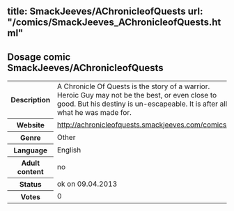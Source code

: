 title: SmackJeeves/AChronicleofQuests
url: "/comics/SmackJeeves_AChronicleofQuests.html"
---
Dosage comic SmackJeeves/AChronicleofQuests
-----------------------------------------

<table class="comicinfo">
<tr>
<th>Description</th><td>A Chronicle Of Quests is the story of a warrior. Heroic Guy may not be the best, or even close to good. But his destiny is un-escapeable. It is after all what he was made for.</td>
</tr>
<tr>
<th>Website</th><td><a href="http://achronicleofquests.smackjeeves.com/comics/">http://achronicleofquests.smackjeeves.com/comics/</a></td>
</tr>
<tr>
<th>Genre</th><td>Other</td>
</tr>
<tr>
<th>Language</th><td>English</td>
</tr>
<tr>
<th>Adult content</th><td>no</td>
</tr>
<tr>
<th>Status</th><td>ok on 09.04.2013</td>
</tr>
<tr>
<th>Votes</th><td>0</div></td>
</tr>
</table>
